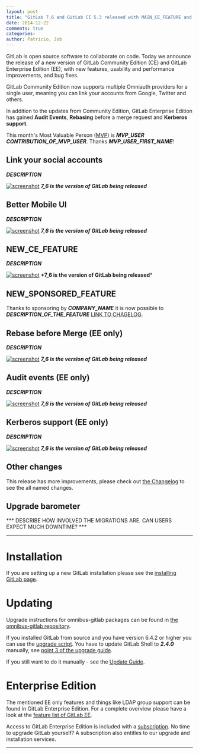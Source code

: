 ```yaml
---
layout: post
title: "GitLab 7.6 and GitLab CI 5.3 released with MAIN_CE_FEATURE and MAIN_EE_FEATURE"
date: 2014-12-22
comments: true
categories:
author: Patricio, Job
---
```


GitLab is open source software to collaborate on code.
Today we announce the release of a new version of GitLab Community Edition (CE) and GitLab Enterprise Edition (EE), with new features, usability and performance improvements, and bug fixes.

GitLab Community Edition now supports multiple Omniauth providers for a single user,
meaning you can link your accounts from Google, Twitter and others.

In addition to the updates from Community Edition, GitLab Enterprise Edition has gained **Audit Events**, **Rebasing** before a merge request and **Kerberos support**.

This month's Most Valuable Person ([MVP](https://about.gitlab.com/mvp/)) is ***MVP_USER*** ***CONTRIBUTION_OF_MVP_USER***.
Thanks ***MVP_USER_FIRST_NAME***!

<!--more-->

## Link your social accounts

***DESCRIPTION***

[![screenshot](/images/7_6/feature.png)](/images/7_6/feature.png) ***7_6 is the version of GitLab being released***


## Better Mobile UI

***DESCRIPTION***

[![screenshot](/images/7_6/feature.png)](/images/7_6/feature.png) ***7_6 is the version of GitLab being released***


## NEW_CE_FEATURE

***DESCRIPTION***

[![screenshot](/images/7_6/feature.png)](/images/7_6/feature.png) **+7_6 is the version of GitLab being released***

## NEW_SPONSORED_FEATURE

Thanks to sponsoring by ***COMPANY_NAME*** it is now possible to ***DESCRIPTION_OF_THE_FEATURE*** [LINK TO CHAGELOG](https://gitlab.com/gitlab-org/gitlab-ce/blob/7-6-stable/CHANGELOG#L18).

## Rebase before Merge (EE only)

***DESCRIPTION***

[![screenshot](/images/7_6/feature.png)](/images/7_6/feature.png) ***7_6 is the version of GitLab being released***

## Audit events (EE only)

***DESCRIPTION***

[![screenshot](/images/7_6/feature.png)](/images/7_6/feature.png) ***7_6 is the version of GitLab being released***

## Kerberos support (EE only)

***DESCRIPTION***

[![screenshot](/images/7_6/feature.png)](/images/7_6/feature.png) ***7_6 is the version of GitLab being released***

## Other changes

This release has more improvements, please check out [the Changelog](https://gitlab.com/gitlab-org/gitlab-ce/blob/7-6-stable/CHANGELOG) to see the all named changes.


## Upgrade barometer

*** DESCRIBE HOW INVOLVED THE MIGRATIONS ARE. CAN USERS EXPECT MUCH DOWNTIME? ***

- - -

# Installation

If you are setting up a new GitLab installation please see the [installing GitLab page](https://www.gitlab.com/installation/).

# Updating

Upgrade instructions for omnibus-gitlab packages can be found in [the omnibus-gitlab repository](https://gitlab.com/gitlab-org/omnibus-gitlab/blob/master/doc/update.md).

If you installed GitLab from source and you have version 6.4.2 or higher you can use the [upgrade script](https://gitlab.com/gitlab-org/gitlab-ce/blob/master/doc/update/upgrader.md).
You have to update GitLab Shell to ***2.4.0*** manually, see [point 3 of the upgrade guide](https://gitlab.com/gitlab-org/gitlab-ce/blob/master/doc/update/7.5-to-7.6.md#3-update-gitlab-shell-and-its-config).

If you still want to do it manually - see the [Update Guide](https://gitlab.com/gitlab-org/gitlab-ce/blob/master/doc/update/7.5-to-7.6.md).

# Enterprise Edition

The mentioned EE only features and things like LDAP group support can be found in GitLab Enterprise Edition.
For a complete overview please have a look at the [feature list of GitLab EE](http://www.gitlab.com/gitlab-ee/).

Access to GitLab Enterprise Edition is included with a [subscription](http://www.gitlab.com/pricing/).
No time to upgrade GitLab yourself?
A subscription also entitles to our upgrade and installation services.

- - -
